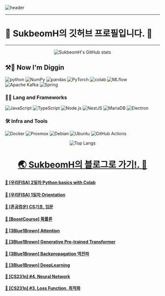 
<!-- Header -->
![header](https://capsule-render.vercel.app/api?type=waving&color=gradient&height=360&text=SukbeomH&fontSize=80&fontAlign=50&fontAlignY=50&desc=%EA%B0%9C%EB%B0%9C%EC%83%88%EB%B0%9C+%EA%B0%9C%EB%B0%9C+%EA%B8%B0%EB%A1%9D&descSize=15&descAlign=50&descAlignY=60)

***
# 🍊 SukbeomH의 깃허브 프로필입니다. 👋
***

<div align="center">

![SukbeomH's GitHub stats](https://github-readme-stats.vercel.app/api?username=SukbeomH&show_icons=true&theme=transparent)

</div>

<!-- Body -->
## ⚒️👷 **Now I'm Diggin**
![python](https://img.shields.io/badge/python-3776AB.svg?&style=for-the-badge&logo=python&logoColor=white)
![NumPy](https://img.shields.io/badge/numpy-013243.svg?&style=for-the-badge&logo=numpy&logoColor=white)
![pandas](https://img.shields.io/badge/pandas-150458.svg?&style=for-the-badge&logo=pandas&logoColor=white) 
![PyTorch](https://img.shields.io/badge/pytorch-EE4C2C.svg?&style=for-the-badge&logo=pytorch&logoColor=white) 
![colab](https://img.shields.io/badge/colab-F9AB00.svg?&style=for-the-badge&logo=googlecolab&logoColor=white)
![MLflow](https://img.shields.io/badge/mlflow-0194E2.svg?&style=for-the-badge&logo=mlflow&logoColor=white) 
![Apache Kafka](https://img.shields.io/badge/apachekafka-231F20.svg?&style=for-the-badge&logo=apachekafka&logoColor=white) 
![Spring](https://img.shields.io/badge/spring-6DB33F.svg?&style=for-the-badge&logo=spring&logoColor=white) 

### **🧑‍💻 Lang and Frameworks**
![JavaScript](https://img.shields.io/badge/javascript-F7DF1E.svg?&style=for-the-badge&logo=javascript&logoColor=white) ![TypeScript](https://img.shields.io/badge/typescript-3178C6.svg?&style=for-the-badge&logo=typescript&logoColor=white) ![Node.js](https://img.shields.io/badge/nodedotjs-339933.svg?&style=for-the-badge&logo=nodedotjs&logoColor=white) ![NestJS](https://img.shields.io/badge/nestjs-E0234E.svg?&style=for-the-badge&logo=nestjs&logoColor=white) ![MariaDB](https://img.shields.io/badge/mariadb-003545.svg?&style=for-the-badge&logo=mariadb&logoColor=white) ![Electron](https://img.shields.io/badge/electron-47848F.svg?&style=for-the-badge&logo=electron&logoColor=white) 

### **🛠️ Infra and Tools**
![Docker](https://img.shields.io/badge/docker-2496ED.svg?&style=for-the-badge&logo=docker&logoColor=white) ![Proxmox](https://img.shields.io/badge/proxmox-E57000.svg?&style=for-the-badge&logo=proxmox&logoColor=white) ![Debian](https://img.shields.io/badge/debian-A81D33.svg?&style=for-the-badge&logo=debian&logoColor=white) ![Ubuntu](https://img.shields.io/badge/ubuntu-E95420.svg?&style=for-the-badge&logo=ubuntu&logoColor=white) ![GitHub Actions](https://img.shields.io/badge/githubactions-2088FF.svg?&style=for-the-badge&logo=githubactions&logoColor=white) 

<div align="center">
  
![Top Langs](https://github-readme-stats.vercel.app/api/top-langs/?username=SukbeomH)

</div>
<div align="center">
  
# [🌏 SukbeomH의 블로그로 가기!. 🚀](https://veritasgarage.tistory.com/)

</div>


#### [📝 [우리FISA] 2일차 Python basics with Colab](https://veritasgarage.tistory.com/226)</br>
#### [📝 [우리FISA] 1일차 Orientation](https://veritasgarage.tistory.com/225)</br>
#### [📝 [혼공컴운] CS기초, 입문](https://veritasgarage.tistory.com/224)</br>
#### [📝 [BoostCourse] 확률론](https://veritasgarage.tistory.com/223)</br>
#### [📝 [3Blue1Brown] Attention](https://veritasgarage.tistory.com/222)</br>
#### [📝 [3Blue1Brown] Generative Pre-trained Transformer](https://veritasgarage.tistory.com/221)</br>
#### [📝 [3Blue1Brown] Backpropagation 역전파](https://veritasgarage.tistory.com/220)</br>
#### [📝 [3Blue1Brown] DeepLearning](https://veritasgarage.tistory.com/219)</br>
#### [📝 [CS231n] #4. Neural Network](https://veritasgarage.tistory.com/218)</br>
#### [📝 [CS231n] #3. Loss Function, 최적화](https://veritasgarage.tistory.com/217)</br>